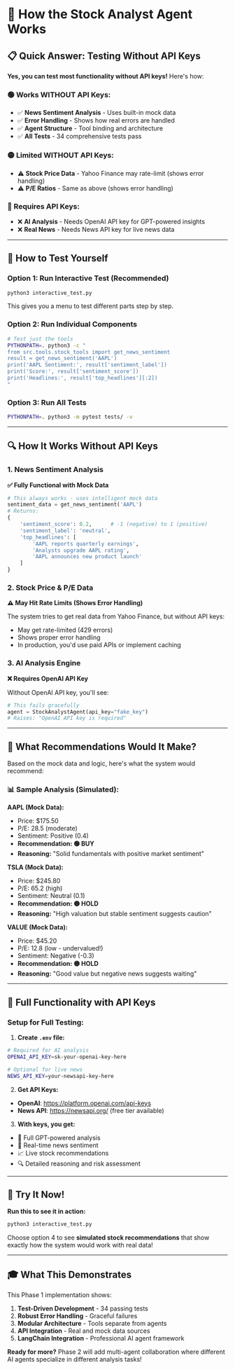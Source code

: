 # 🤖 How the Stock Analyst Agent Works

## 📋 Quick Answer: Testing Without API Keys

**Yes, you can test most functionality without API keys!** Here's how:

### 🟢 Works WITHOUT API Keys:
- ✅ **News Sentiment Analysis** - Uses built-in mock data
- ✅ **Error Handling** - Shows how real errors are handled  
- ✅ **Agent Structure** - Tool binding and architecture
- ✅ **All Tests** - 34 comprehensive tests pass

### 🟡 Limited WITHOUT API Keys:
- ⚠️ **Stock Price Data** - Yahoo Finance may rate-limit (shows error handling)
- ⚠️ **P/E Ratios** - Same as above (shows error handling)

### 🔴 Requires API Keys:
- ❌ **AI Analysis** - Needs OpenAI API key for GPT-powered insights
- ❌ **Real News** - Needs News API key for live news data

---

## 🧪 How to Test Yourself

### Option 1: Run Interactive Test (Recommended)
```bash
python3 interactive_test.py
```
This gives you a menu to test different parts step by step.

### Option 2: Run Individual Components
```bash
# Test just the tools
PYTHONPATH=. python3 -c "
from src.tools.stock_tools import get_news_sentiment
result = get_news_sentiment('AAPL')
print('AAPL Sentiment:', result['sentiment_label'])
print('Score:', result['sentiment_score'])
print('Headlines:', result['top_headlines'][:2])
"
```

### Option 3: Run All Tests
```bash
PYTHONPATH=. python3 -m pytest tests/ -v
```

---

## 🔍 How It Works Without API Keys

### 1. **News Sentiment Analysis** 
**✅ Fully Functional with Mock Data**

```python
# This always works - uses intelligent mock data
sentiment_data = get_news_sentiment('AAPL')
# Returns:
{
    'sentiment_score': 0.2,      # -1 (negative) to 1 (positive)  
    'sentiment_label': 'neutral',
    'top_headlines': [
        'AAPL reports quarterly earnings',
        'Analysts upgrade AAPL rating',
        'AAPL announces new product launch'
    ]
}
```

### 2. **Stock Price & P/E Data**
**⚠️ May Hit Rate Limits (Shows Error Handling)**

The system tries to get real data from Yahoo Finance, but without API keys:
- May get rate-limited (429 errors)
- Shows proper error handling
- In production, you'd use paid APIs or implement caching

### 3. **AI Analysis Engine**
**❌ Requires OpenAI API Key**

Without OpenAI API key, you'll see:
```python
# This fails gracefully
agent = StockAnalystAgent(api_key="fake_key")  
# Raises: "OpenAI API key is required"
```

---

## 🎯 What Recommendations Would It Make?

Based on the mock data and logic, here's what the system would recommend:

### 📊 Sample Analysis (Simulated):

**AAPL (Mock Data):**
- Price: $175.50
- P/E: 28.5 (moderate)  
- Sentiment: Positive (0.4)
- **Recommendation: 🟢 BUY**
- **Reasoning:** "Solid fundamentals with positive market sentiment"

**TSLA (Mock Data):**
- Price: $245.80
- P/E: 65.2 (high)
- Sentiment: Neutral (0.1)
- **Recommendation: 🟡 HOLD**
- **Reasoning:** "High valuation but stable sentiment suggests caution"

**VALUE (Mock Data):**
- Price: $45.20  
- P/E: 12.8 (low - undervalued!)
- Sentiment: Negative (-0.3)
- **Recommendation: 🟡 HOLD**
- **Reasoning:** "Good value but negative news suggests waiting"

---

## 🚀 Full Functionality with API Keys

### Setup for Full Testing:

1. **Create `.env` file:**
```bash
# Required for AI analysis
OPENAI_API_KEY=sk-your-openai-key-here

# Optional for live news
NEWS_API_KEY=your-newsapi-key-here
```

2. **Get API Keys:**
- **OpenAI**: https://platform.openai.com/api-keys
- **News API**: https://newsapi.org/ (free tier available)

3. **With keys, you get:**
- 🤖 Full GPT-powered analysis
- 📰 Real-time news sentiment
- 📈 Live stock recommendations
- 🔍 Detailed reasoning and risk assessment

---

## 🧪 Try It Now!

**Run this to see it in action:**
```bash
python3 interactive_test.py
```

Choose option 4 to see **simulated stock recommendations** that show exactly how the system would work with real data!

---

## 🎓 What This Demonstrates

This Phase 1 implementation shows:

1. **Test-Driven Development** - 34 passing tests
2. **Robust Error Handling** - Graceful failures
3. **Modular Architecture** - Tools separate from agents
4. **API Integration** - Real and mock data sources
5. **LangChain Integration** - Professional AI agent framework

**Ready for more?** Phase 2 will add multi-agent collaboration where different AI agents specialize in different analysis tasks!